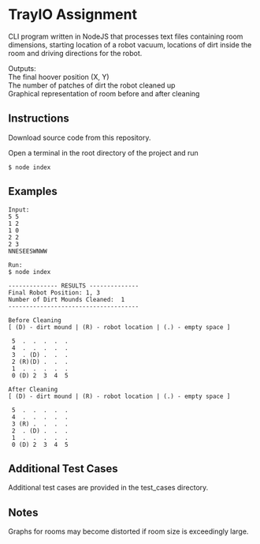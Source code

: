 # TrayIO Assignment

CLI program written in NodeJS that processes text files containing 
room dimensions, starting location of a robot vacuum, locations of dirt inside the room and driving directions for the robot.

Outputs:  
The final hoover position (X, Y)  
The number of patches of dirt the robot cleaned up  
Graphical representation of room before and after cleaning  

## Instructions

Download source code from this repository.

Open a terminal in the root directory of the project and run

```
$ node index
```

## Examples

```
Input:
5 5
1 2
1 0
2 2
2 3
NNESEESWNWW
```

```
Run:
$ node index

-------------- RESULTS --------------
Final Robot Position: 1, 3
Number of Dirt Mounds Cleaned:  1
-------------------------------------

Before Cleaning
[ (D) - dirt mound | (R) - robot location | (.) - empty space ]

 5  .  .  .  .  .
 4  .  .  .  .  .
 3  . (D) .  .  .
 2 (R)(D) .  .  .
 1  .  .  .  .  .
 0 (D) 2  3  4  5

After Cleaning
[ (D) - dirt mound | (R) - robot location | (.) - empty space ]

 5  .  .  .  .  .
 4  .  .  .  .  .
 3 (R) .  .  .  .
 2  . (D) .  .  .
 1  .  .  .  .  .
 0 (D) 2  3  4  5

```
## Additional Test Cases
Additional test cases are provided in the test_cases directory. 

## Notes
Graphs for rooms may become distorted if room size is exceedingly large.

